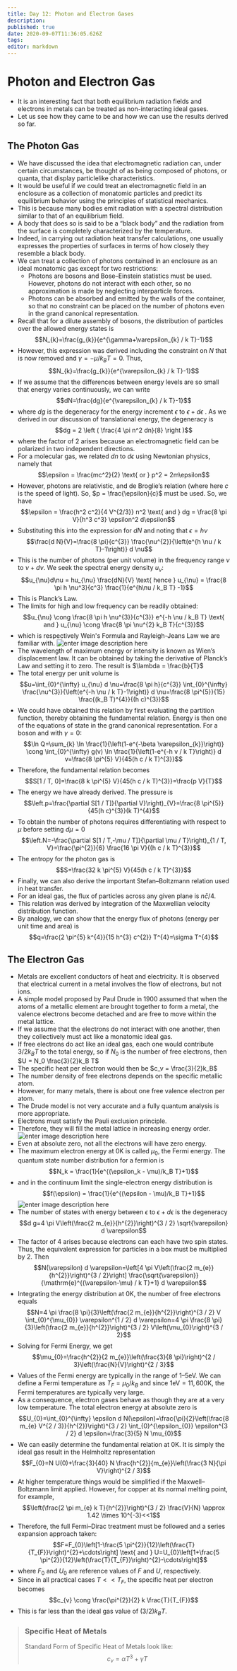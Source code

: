 ```yaml
---
title: Day 12: Photon and Electron Gases
description: 
published: true
date: 2020-09-07T11:36:05.626Z
tags: 
editor: markdown
---
```


# Photon and Electron Gas
- It is an interesting fact that both equilibrium radiation fields and electrons in metals can be treated as non-interacting ideal gases.
- Let us see how they came to be and how we can use the results derived so far.
## The Photon Gas
- We have discussed the idea that electromagnetic radiation can, under certain circumstances, be thought of as being composed of photons, or quanta, that display particlelike characteristics. 
- It would be useful if we could treat an electromagnetic field in an enclosure as a collection of monatomic particles and predict its equilibrium behavior using the principles of statistical mechanics. 
- This is because many bodies emit radiation with a spectral distribution similar to that of an equilibrium field. 
- A body that does so is said to be a “black body” and the radiation from the surface is completely characterized by the temperature. 
- Indeed, in carrying out radiation heat transfer calculations, one usually expresses the properties of surfaces in terms of how closely they resemble a black body.
- We can treat a collection of photons contained in an enclosure as an ideal monatomic gas except for two restrictions:
  + Photons are bosons and Bose–Einstein statistics must be used. However, photons do not interact with each other, so no approximation is made by neglecting interparticle forces.
  + Photons can be absorbed and emitted by the walls of the container, so that no constraint can be placed on the number of photons even in the grand canonical representation.
- Recall that for a dilute assembly of bosons, the distribution of particles over the allowed energy states is
$$N_{k}=\frac{g_{k}}{e^{\gamma+\varepsilon_{k} / k T}-1}$$
- However, this expression was derived including the constraint on $N$ that is now removed and $\gamma = - \mu/k_B T = 0$. Thus,
$$N_{k}=\frac{g_{k}}{e^{\varepsilon_{k} / k T}-1}$$
- If we assume that the differences between energy levels are so small that energy varies continuously, we can write
$$dN=\frac{dg}{e^{\varepsilon_{k} / k T}-1}$$
- where $dg$ is the degeneracy for the energy increment $\epsilon$ to $\epsilon + d\epsilon$ . As we derived in our discussion of translational energy, the degeneracy is
$$dg = 2 \left ( \frac{4 \pi n^2 dn}{8} \right )$$
- where the factor of 2 arises because an electromagnetic field can be polarized in two independent directions.
- For a molecular gas, we related $dn$ to $d\epsilon$ using Newtonian physics, namely that
$$\epsilon = \frac{mc^2}{2} \text{ or } p^2 = 2m\epsilon$$
- However, photons are relativistic, and de Broglie’s relation (where here $c$ is the speed of light). So, $p = \frac{\epsilon}{c}$ must be used. So, we have
$$\epsilon = \frac{h^2 c^2}{4 V^{2/3}} n^2 \text{ and } dg = \frac{8 \pi V}{h^3 c^3} \epsilon^2 d\epsilon$$
- Substituting this into the expression for $dN$ and noting that $\epsilon = h\nu$
$$\frac{d N}{V}=\frac{8 \pi}{c^{3}} \frac{\nu^{2}}{\left(e^{h \nu / k T}-1\right)} d \nu$$
- This is the number of photons (per unit volume) in the frequency range $\nu$ to $\nu +d\nu$. We seek the spectral energy density $u_{\nu}$:
$$u_{\nu}d\nu = hu_{\nu} \frac{dN}{V} \text{ hence } u_{\nu} = \frac{8 \pi h \nu^3}{c^3} \frac{1}{e^{h\nu / k_B T} -1}$$
- This is Planck’s Law.
- The limits for high and low frequency can be readily obtained:
$$u_{\nu} \cong \frac{8 \pi h \nu^{3}}{c^{3}} e^{-h \nu / k_B T} \text{ and } u_{\nu} \cong \frac{8 \pi \nu^{2} k_B T}{c^{3}}$$
- which is respectively Wein's Formula and Rayleigh-Jeans Law we are familiar with.
![enter image description here](https://theskillcraft.com/img-host/images/2020/09/07/Annotation-2020-09-07-110451.png)
- The wavelength of maximum energy or intensity is known as Wien’s displacement law. It can be obtained by taking the derivative of Planck’s Law and setting it to zero. The result is $\lambda = \frac{b}{T}$
- The total energy per unit volume is
$$u=\int_{0}^{\infty} u_{\nu} d \nu=\frac{8 \pi h}{c^{3}} \int_{0}^{\infty} \frac{\nu^{3}}{\left(e^{-h \nu / k T}-1\right)} d \nu=\frac{8 \pi^{5}}{15} \frac{(k_B T)^{4}}{(h c)^{3}}$$
- We could have obtained this relation by first evaluating the partition function, thereby obtaining the fundamental relation. Energy is then one of the equations of state in the grand canonical representation. For a boson and with $\gamma = 0$:
$$\ln Q=\sum_{k} \ln \frac{1}{\left(1-e^{-\beta \varepsilon_{k}}\right)} \cong \int_{0}^{\infty} g(v) \ln \frac{1}{\left(1-e^{-h v / k T}\right)} d v=\frac{8 \pi^{5} V}{45(h c / k T)^{3}}$$
- Therefore, the fundamental relation becomes
$$S[1 / T, 0]=\frac{8 k \pi^{5} V}{45(h c / k T)^{3}}=\frac{p V}{T}$$
- The energy we have already derived. The pressure is
$$\left.p=\frac{\partial S[1 / T]}{\partial V}\right)_{V}=\frac{8 \pi^{5}}{45(h c)^{3}}(k T)^{4}$$
- To obtain the number of photons requires differentiating with respect to $\mu$ before setting $d\mu = 0$
$$\left.N=-\frac{\partial S[1 / T,-\mu / T]}{\partial \mu / T}\right)_{1 / T, V}=\frac{\pi^{2}}{6} \frac{16 \pi V}{(h c / k T)^{3}}$$
- The entropy for the photon gas is
$$S=\frac{32 k \pi^{5} V}{45(h c / k T)^{3}}$$
- Finally, we can also derive the important Stefan–Boltzmann relation used in heat transfer. 
- For an ideal gas, the flux of particles across any given plane is $n\bar{c}/4$. 
- This relation was derived by integration of the Maxwellian velocity distribution function. 
- By analogy, we can show that the energy flux of photons (energy per unit time and area) is
$$q=\frac{2 \pi^{5} k^{4}}{15 h^{3} c^{2}} T^{4}=\sigma T^{4}$$

## The Electron Gas
- Metals are excellent conductors of heat and electricity. It is observed that electrical current in a metal involves the flow of electrons, but not ions. 
- A simple model proposed by Paul Drude in 1900 assumed that when the atoms of a metallic element are brought together to form a metal, the valence electrons become detached and are free to move within the metal lattice. 
- If we assume that the electrons do not interact with one another, then they collectively must act like a monatomic ideal gas.
- If free electrons do act like an ideal gas, each one would contribute $3/2k_B T$ to the total energy, so if $N_0$ is the number of free electrons, then $U = N_0 \frac{3}{2}k_B T$
- The specific heat per electron would then be $c_v =  \frac{3}{2}k_B$
- The number density of free electrons depends on the specific metallic atom. 
- However, for many metals, there is about one free valence electron per atom.
- The Drude model is not very accurate and a fully quantum analysis is more appropriate. 
- Electrons must satisfy the Pauli exclusion principle. 
- Therefore, they will fill the metal lattice in increasing energy order. 
![enter image description here](https://theskillcraft.com/img-host/images/2020/09/07/Annotation-2020-09-07-121604.png)
- Even at absolute zero, not all the electrons will have zero energy. 
- The maximum electron energy at $0 \mathrm{K}$ is called $\mu_0$, the Fermi energy. The quantum state number distribution for a fermion is
$$N_k = \frac{1}{e^{(\epsilon_k - \mu)/k_B T}+1}$$
- and in the continuum limit the single-electron energy distribution is
$$f(\epsilon) = \frac{1}{e^{(\epsilon - \mu)/k_B T}+1}$$
![enter image description here](https://theskillcraft.com/img-host/images/2020/09/07/Annotation-2020-09-07-122723.png)
- The number of states with energy between $\epsilon$ to $\epsilon + d\epsilon$  is the degeneracy
$$d g=4 \pi V\left(\frac{2 m_{e}}{h^{2}}\right)^{3 / 2} \sqrt{\varepsilon} d \varepsilon$$
- The factor of 4 arises because electrons can each have two spin states. Thus, the equivalent expression for particles in a box must be multiplied by 2. Then
$$N(\varepsilon) d \varepsilon=\left[4 \pi V\left(\frac{2 m_{e}}{h^{2}}\right)^{3 / 2}\right] \frac{\sqrt{\varepsilon}}{\mathrm{e}^{(\varepsilon-\mu) / k T}+1} d \varepsilon$$
- Integrating the energy distribution at $0 \mathrm{K}$, the number of free electrons equals
$$N=4 \pi \frac{8 \pi}{3}\left(\frac{2 m_{e}}{h^{2}}\right)^{3 / 2} V \int_{0}^{\mu_{0}} \varepsilon^{1 / 2} d \varepsilon=4 \pi \frac{8 \pi}{3}\left(\frac{2 m_{e}}{h^{2}}\right)^{3 / 2} V\left(\mu_{0}\right)^{3 / 2}$$
- Solving for Fermi Energy, we get
$$\mu_{0}=\frac{h^{2}}{2 m_{e}}\left(\frac{3}{8 \pi}\right)^{2 / 3}\left(\frac{N}{V}\right)^{2 / 3}$$
- Values of the Fermi energy are typically in the range of $1–5 \mathrm{eV}$. We can define a Fermi temperature as $T_F = \mu_0/k_B$ and since $1 \mathrm{eV} = 11,600 \mathrm{K}$, the Fermi temperatures are typically very large. 
- As a consequence, electron gases behave as though they are at a very low temperature. The total electron energy at absolute zero is
$$U_{0}=\int_{0}^{\infty} \epsilon d N(\epsilon)=\frac{\pi}{2}\left(\frac{8 m_{e} V^{2 / 3}}{h^{2}}\right)^{3 / 2} \int_{0}^{\epsilon_{0}} \epsilon^{3 / 2} d \epsilon=\frac{3}{5} N \mu_{0}$$
- We can easily determine the fundamental relation at $0 \mathrm{K}$. It is simply the ideal gas result in the Helmholtz representation
$$F_{0}=N U(0)+\frac{3}{40} N \frac{h^{2}}{m_{e}}\left(\frac{3 N}{\pi V}\right)^{2 / 3}$$
- At higher temperature things would be simplified if the Maxwell–Boltzmann limit applied. However, for copper at its normal melting point, for example,
$$\left(\frac{2 \pi m_{e} k T}{h^{2}}\right)^{3 / 2} \frac{V}{N} \approx 1.42 \times 10^{-3}<<1$$
- Therefore, the full Fermi–Dirac treatment must be followed and a series expansion approach taken:
$$F=F_{0}\left[1-\frac{5 \pi^{2}}{12}\left(\frac{T}{T_{F}}\right)^{2}+\cdots\right] \text{ and } U=U_{0}\left[1+\frac{5 \pi^{2}}{12}\left(\frac{T}{T_{F}}\right)^{2}-\cdots\right]$$
- where $F_0$ and $U_0$ are reference values of $F$ and $U$, respectively.
- Since in all practical cases $T << T_F$, the specific heat per electron becomes
$$c_{v} \cong \frac{\pi^{2}}{2} k \frac{T}{T_{F}}$$
- This is far less than the ideal gas value of $(3/2)k_B T$.

> ### Specific Heat of Metals
> Standard Form of Specific Heat of Metals look like:
> $$c_v = \alpha T^3 + \gamma T$$
